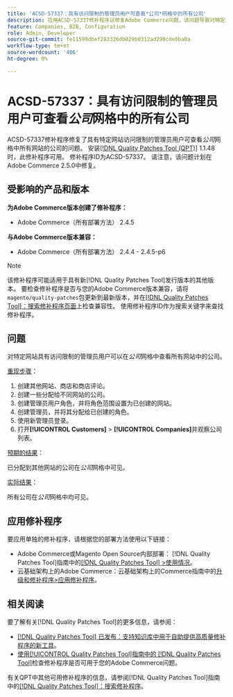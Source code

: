 ```yaml
---
title: 'ACSD-57337：具有访问限制的管理员用户可查看*公司*网格中的所有公司'
description: 应用ACSD-57337修补程序以修复Adobe Commerce问题，该问题导致对特定网站具有访问限制的管理员用户可以在*公司*网格中查看所有网站中的公司。
feature: Companies, B2B, Configuration
role: Admin, Developer
source-git-commit: fe11599dbef283326db029b0312ad290cde0ba0a
workflow-type: tm+mt
source-wordcount: '406'
ht-degree: 0%

---
```


# ACSD-57337：具有访问限制的管理员用户可查看&#x200B;*公司*&#x200B;网格中的所有公司

ACSD-57337修补程序修复了具有特定网站访问限制的管理员用户可查看&#x200B;*公司*&#x200B;网格中所有网站的公司的问题。 安装[[!DNL Quality Patches Tool (QPT)]](https://experienceleague.adobe.com/zh-hans/docs/commerce-knowledge-base/kb/announcements/commerce-announcements/magento-quality-patches-released-new-tool-to-self-serve-quality-patches) 1.1.48时，此修补程序可用。 修补程序ID为ACSD-57337。 请注意，该问题计划在Adobe Commerce 2.5.0中修复。

## 受影响的产品和版本

**为Adobe Commerce版本创建了修补程序：**

* Adobe Commerce（所有部署方法） 2.4.5

**与Adobe Commerce版本兼容：**

* Adobe Commerce（所有部署方法） 2.4.4 - 2.4.5-p6

>[!NOTE]
>
>该修补程序可能适用于具有新[!DNL Quality Patches Tool]发行版本的其他版本。 要检查修补程序是否与您的Adobe Commerce版本兼容，请将`magento/quality-patches`包更新到最新版本，并在[[!DNL Quality Patches Tool]：搜索修补程序页面](https://experienceleague.adobe.com/tools/commerce-quality-patches/index.html?lang=zh-Hans)上检查兼容性。 使用修补程序ID作为搜索关键字来查找修补程序。

## 问题

对特定网站具有访问限制的管理员用户可以在&#x200B;*公司*&#x200B;网格中查看所有网站中的公司。

<u>重现步骤</u>：

1. 创建其他网站、商店和商店评论。
1. 创建一些分配给不同网站的公司。
1. 创建管理员用户角色，并将角色范围设置为已创建的网站。
1. 创建管理员，并将其分配给已创建的角色。
1. 使用新管理员登录。
1. 打开&#x200B;**[!UICONTROL Customers]** > **[!UICONTROL Companies]**&#x200B;并观察公司列表。

<u>预期的结果</u>：

已分配到其他网站的公司在&#x200B;*公司*&#x200B;网格中可见。

<u>实际结果</u>：

所有公司在&#x200B;*公司*&#x200B;网格中均可见。

## 应用修补程序

要应用单独的修补程序，请根据您的部署方法使用以下链接：

* Adobe Commerce或Magento Open Source内部部署： [!DNL Quality Patches Tool]指南中的[[!DNL Quality Patches Tool] >使用情况](/help/tools/quality-patches-tool/usage.md)。
* 云基础架构上的Adobe Commerce：云基础架构上的Commerce指南中的[升级和修补程序>应用修补程序](https://experienceleague.adobe.com/docs/commerce-cloud-service/user-guide/develop/upgrade/apply-patches.html?lang=zh-Hans)。

## 相关阅读

要了解有关[!DNL Quality Patches Tool]的更多信息，请参阅：

* [[!DNL Quality Patches Tool] 已发布：支持知识库中用于自助提供高质量修补程序的新工具](https://experienceleague.adobe.com/zh-hans/docs/commerce-knowledge-base/kb/announcements/commerce-announcements/magento-quality-patches-released-new-tool-to-self-serve-quality-patches)。
* [使用[!UICONTROL Quality Patches Tool]指南中的 [!DNL Quality Patches Tool]](/help/tools/quality-patches-tool/patches-available-in-qpt/check-patch-for-magento-issue-with-magento-quality-patches.md)检查修补程序是否可用于您的Adobe Commerce问题。


有关QPT中其他可用修补程序的信息，请参阅[!DNL Quality Patches Tool]指南中的[[!DNL Quality Patches Tool]：搜索修补程序](https://experienceleague.adobe.com/tools/commerce-quality-patches/index.html?lang=zh-Hans)。
